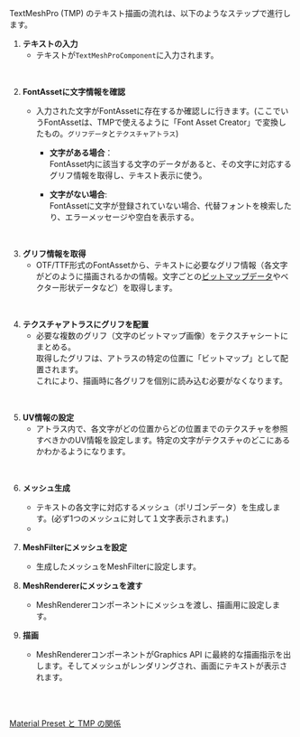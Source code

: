 TextMeshPro (TMP) のテキスト描画の流れは、以下のようなステップで進行します。

1. **テキストの入力**  
   - テキストが`TextMeshProComponent`に入力されます。

<br>

2. **FontAssetに文字情報を確認**  
   - 入力された文字がFontAssetに存在するか確認しに行きます。(ここでいうFontAssetは、TMPで使えるように「Font Asset Creator」で変換したもの。`グリフデータ`と`テクスチャアトラス`)

        + **文字がある場合**：  
        FontAsset内に該当する文字のデータがあると、その文字に対応するグリフ情報を取得し、テキスト表示に使う。

        + **文字がない場合**:  
        FontAssetに文字が登録されていない場合、代替フォントを検索したり、エラーメッセージや空白を表示する。  

<br>

3. **グリフ情報を取得**  
   - OTF/TTF形式のFontAssetから、テキストに必要なグリフ情報（各文字がどのように描画されるかの情報。文字ごとの[ビットマップデータ](ビットマップデータ.md)やベクター形状データなど）を取得します。

<br>

4. **テクスチャアトラスにグリフを配置**  
   - 必要な複数のグリフ（文字のビットマップ画像）をテクスチャシートにまとめる。  
     取得したグリフは、アトラスの特定の位置に「ビットマップ」として配置されます。  
     これにより、描画時に各グリフを個別に読み込む必要がなくなります。

<br>

5. **UV情報の設定**  
   - アトラス内で、各文字がどの位置からどの位置までのテクスチャを参照すべきかのUV情報を設定します。特定の文字がテクスチャのどこにあるかわかるようになります。

<br>

6. **メッシュ生成**  
   - テキストの各文字に対応するメッシュ（ポリゴンデータ）を生成します。(必ず1つのメッシュに対して１文字表示されます。)
   - 

7. **MeshFilterにメッシュを設定**  
   - 生成したメッシュをMeshFilterに設定します。

8. **MeshRendererにメッシュを渡す**  
   - MeshRendererコンポーネントにメッシュを渡し、描画用に設定します。

9. **描画**  
   - MeshRendererコンポーネントがGraphics API に最終的な描画指示を出します。そしてメッシュがレンダリングされ、画面にテキストが表示されます。

<br>

<br>


[Material Preset と TMP の関係](MaterialとMaterialPreset.md)



<br>

<br>

<br>

<br>
